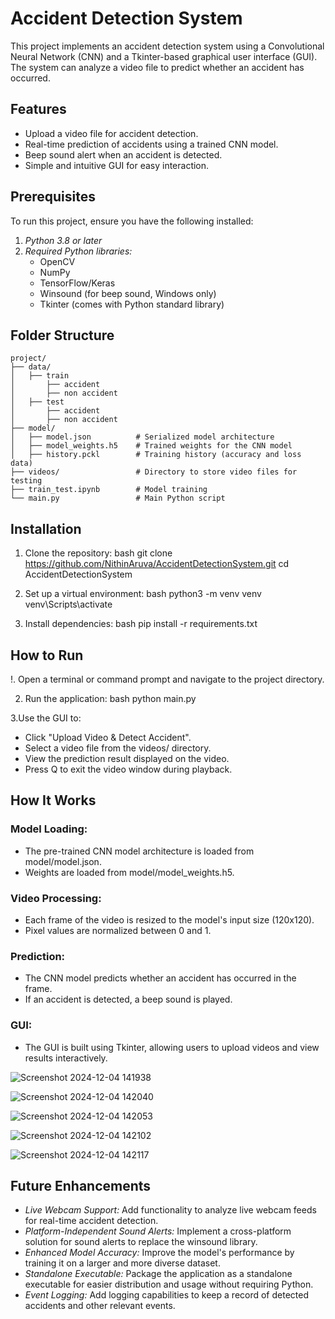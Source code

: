 # Accident Detection System

This project implements an accident detection system using a Convolutional Neural Network (CNN) and a Tkinter-based graphical user interface (GUI). The system can analyze a video file to predict whether an accident has occurred.

## Features

- Upload a video file for accident detection.
- Real-time prediction of accidents using a trained CNN model.
- Beep sound alert when an accident is detected.
- Simple and intuitive GUI for easy interaction.

## Prerequisites

To run this project, ensure you have the following installed:

1. *Python 3.8 or later*
2. *Required Python libraries:*
   - OpenCV
   - NumPy
   - TensorFlow/Keras
   - Winsound (for beep sound, Windows only)
   - Tkinter (comes with Python standard library)

## Folder Structure
```
project/
├── data/                   
│   ├── train    
│       ├── accident 
│       ├── non accident 
│   ├── test 
│       ├── accident
│       ├── non accident 
├── model/
│   ├── model.json          # Serialized model architecture
│   ├── model_weights.h5    # Trained weights for the CNN model
│   ├── history.pckl        # Training history (accuracy and loss data)
├── videos/                 # Directory to store video files for testing 
├── train_test.ipynb        # Model training
└── main.py                 # Main Python script
```

## Installation

1. Clone the repository:
   bash
    git clone https://github.com/NithinAruva/AccidentDetectionSystem.git
    cd AccidentDetectionSystem
   

2. Set up a virtual environment:
   bash
   python3 -m venv venv
   venv\Scripts\activate
   

3. Install dependencies:
   bash
   pip install -r requirements.txt
   
   
## How to Run

!. Open a terminal or command prompt and navigate to the project directory.

2. Run the application:
   bash
   python main.py
   
3.Use the GUI to:

 - Click "Upload Video & Detect Accident".
 - Select a video file from the videos/ directory.
 - View the prediction result displayed on the video.
 - Press Q to exit the video window during playback.

## How It Works

### Model Loading:
- The pre-trained CNN model architecture is loaded from model/model.json.
- Weights are loaded from model/model_weights.h5.

### Video Processing:
- Each frame of the video is resized to the model's input size (120x120).
- Pixel values are normalized between 0 and 1.

### Prediction:
- The CNN model predicts whether an accident has occurred in the frame.
- If an accident is detected, a beep sound is played.

### GUI:
- The GUI is built using Tkinter, allowing users to upload videos and view results interactively.
  
![Screenshot 2024-12-04 141938](https://github.com/user-attachments/assets/1ee9d4b8-53f6-4910-b7fd-a5b0cdf64055)

![Screenshot 2024-12-04 142040](https://github.com/user-attachments/assets/dffe9ed5-5c50-4c2d-93a2-3110f701bed3)

![Screenshot 2024-12-04 142053](https://github.com/user-attachments/assets/08c252ff-bbf4-4306-b819-0c1fe8aa19cb)

![Screenshot 2024-12-04 142102](https://github.com/user-attachments/assets/1763872e-9258-4e08-aab0-d604d056b9b6)

![Screenshot 2024-12-04 142117](https://github.com/user-attachments/assets/01db38d4-7aea-4052-aaf1-ade3c2dfa303)

## Future Enhancements

- *Live Webcam Support:* Add functionality to analyze live webcam feeds for real-time accident detection.
- *Platform-Independent Sound Alerts:* Implement a cross-platform solution for sound alerts to replace the winsound library.
- *Enhanced Model Accuracy:* Improve the model's performance by training it on a larger and more diverse dataset.
- *Standalone Executable:* Package the application as a standalone executable for easier distribution and usage without requiring Python.
- *Event Logging:* Add logging capabilities to keep a record of detected accidents and other relevant events.

